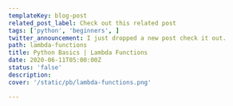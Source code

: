 ```yaml
---
templateKey: blog-post
related_post_label: Check out this related post
tags: ['python', 'beginners', ]
twitter_announcement: I just dropped a new post check it out.
path: lambda-functions
title: Python Basics | Lambda Functions
date: 2020-06-11T05:00:00Z
status: 'false'
description:
cover: '/static/pb/lambda-functions.png'

---
```


<!--
<p style='text-align: center'>
<a href='https://waylonwalker.com/blog/lambda-functions'>
  <img
    style='width:500px; max-width:80%; margin: auto;'
    src="https://waylonwalker.com/lambda-functions.png"
    alt="Read more from the Python Basics | Lambda Functions article"
  />
  </a>
</p>

-->
